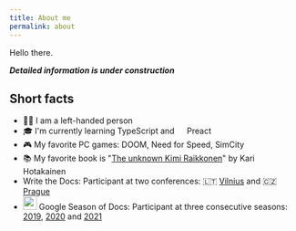 ```yaml
---
title: About me
permalink: about
---
```


Hello there.

***Detailed information is under construction***

## Short facts

* 💁‍♂️ I am a left-handed person
* 🎓 I'm currently learning <i class='icon-ts'></i> TypeScript and <img src="https://avatars.githubusercontent.com/u/26872990?s=200&v=4" style="width:14px;margin-bottom:0;"></img> Preact
* 🎮 My favorite PC games: DOOM, Need for Speed, SimCity
* 📚 My favorite book is "[The unknown Kimi Raikkonen](https://www.amazon.com/Kimi-Raikkonen-Kari-Hotakainen-author/dp/1471177661)" by Kari Hotakainen
* <i class="icon-write-the-docs"></i> Write the Docs: Participant at two conferences: 🇱🇹 [Vilnius][wtd-vilnius-2019] and 🇨🇿 [Prague][wtd-prague-2019]
* <img src="https://lh3.googleusercontent.com/VI7sM6-qmWKFAsaiF2vZIoFoz-xHrciHN-j1UG1OZ1J20eN617Dc1kZdjy5DEa0m-3QiT5P-zMGN5mmxjEwX7TCpyY1J45uot0KHtFPax6d8CsCIlaXPzySUbXBxi22M1rrfDI-MQ-19AxXUyWYjoceVaCwSu6V1I1j-LeJyHeJoyWVH=w234-h190" style="width:24px;margin-bottom:0;"></img> Google Season of Docs: Participant at three consecutive seasons: [2019][gsod-2019], [2020][gsod-2020] and [2021][gsod-2021]

[wtd-vilnius-2019]: https://www.writethedocs.org/conf/vilnius/2019/
[wtd-prague-2019]: https://www.writethedocs.org/conf/prague/2019/
[gsod-2019]: https://developers.google.com/season-of-docs/docs/2019/participants
[gsod-2020]: https://developers.google.com/season-of-docs/docs/2020/participants
[gsod-2021]: https://mister-gold.pro/posts/season-of-docs-2021/

